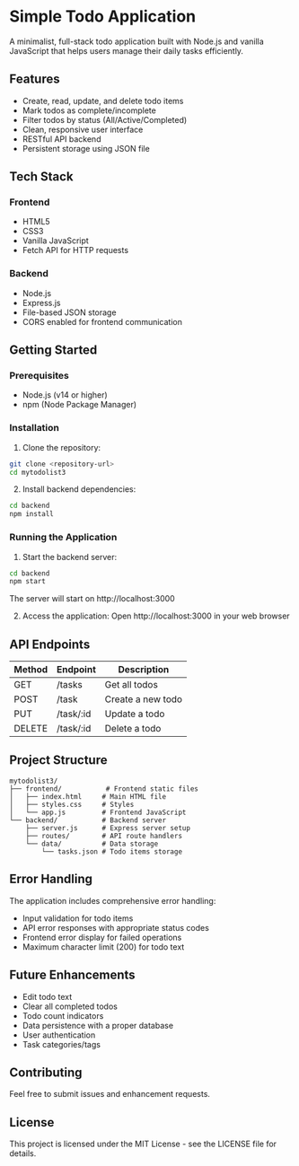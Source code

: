 # Simple Todo Application

A minimalist, full-stack todo application built with Node.js and vanilla JavaScript that helps users manage their daily tasks efficiently.

## Features

- Create, read, update, and delete todo items
- Mark todos as complete/incomplete
- Filter todos by status (All/Active/Completed)
- Clean, responsive user interface
- RESTful API backend
- Persistent storage using JSON file

## Tech Stack

### Frontend
- HTML5
- CSS3
- Vanilla JavaScript
- Fetch API for HTTP requests

### Backend
- Node.js
- Express.js
- File-based JSON storage
- CORS enabled for frontend communication

## Getting Started

### Prerequisites
- Node.js (v14 or higher)
- npm (Node Package Manager)

### Installation

1. Clone the repository:
```bash
git clone <repository-url>
cd mytodolist3
```

2. Install backend dependencies:
```bash
cd backend
npm install
```

### Running the Application

1. Start the backend server:
```bash
cd backend
npm start
```
The server will start on http://localhost:3000

2. Access the application:
Open http://localhost:3000 in your web browser

## API Endpoints

| Method | Endpoint      | Description             |
|--------|--------------|-------------------------|
| GET    | /tasks       | Get all todos          |
| POST   | /task        | Create a new todo      |
| PUT    | /task/:id    | Update a todo          |
| DELETE | /task/:id    | Delete a todo          |

## Project Structure
```
mytodolist3/
├── frontend/           # Frontend static files
│   ├── index.html     # Main HTML file
│   ├── styles.css     # Styles
│   └── app.js         # Frontend JavaScript
└── backend/           # Backend server
    ├── server.js      # Express server setup
    ├── routes/        # API route handlers
    └── data/          # Data storage
        └── tasks.json # Todo items storage
```

## Error Handling

The application includes comprehensive error handling:
- Input validation for todo items
- API error responses with appropriate status codes
- Frontend error display for failed operations
- Maximum character limit (200) for todo text

## Future Enhancements

- Edit todo text
- Clear all completed todos
- Todo count indicators
- Data persistence with a proper database
- User authentication
- Task categories/tags

## Contributing

Feel free to submit issues and enhancement requests.

## License

This project is licensed under the MIT License - see the LICENSE file for details.